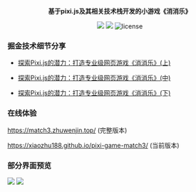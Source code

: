 <p align="center">
  <strong>基于pixi.js及其相关技术栈开发的小游戏《消消乐》</strong>
</p>

<p align="center">
  <img src="https://img.shields.io/github/forks/xiaozhu188/pixi-game-match3?style=flat-square" />
  <img src="https://img.shields.io/github/stars/xiaozhu188/pixi-game-match3?style=flat-square" />
  <img src="https://img.shields.io/badge/license-MIT-green.svg?style=flat-square" alt="license" />
</p>

### 掘金技术细节分享

- [探索Pixi.js的潜力：打造专业级网页游戏《消消乐》(上)](https://juejin.cn/post/7264471246662172727)

- [探索Pixi.js的潜力：打造专业级网页游戏《消消乐》(中)](https://juejin.cn/post/7265995969689452603)

- [探索Pixi.js的潜力：打造专业级网页游戏《消消乐》(下)](https://juejin.cn/post/7267948449965080639)

### 在线体验

https://match3.zhuwenjin.top/ (完整版本)

https://xiaozhu188.github.io/pixi-game-match3/ (当前版本)

### 部分界面预览

<img src="https://p9-juejin.byteimg.com/tos-cn-i-k3u1fbpfcp/819cad07e7bc41738e608ab044a0b720~tplv-k3u1fbpfcp-jj-mark:3024:0:0:0:q75.awebp" />

<img src="https://p6-juejin.byteimg.com/tos-cn-i-k3u1fbpfcp/fb85803ba23f426d92b2c311b411af55~tplv-k3u1fbpfcp-jj-mark:3024:0:0:0:q75.awebp" />